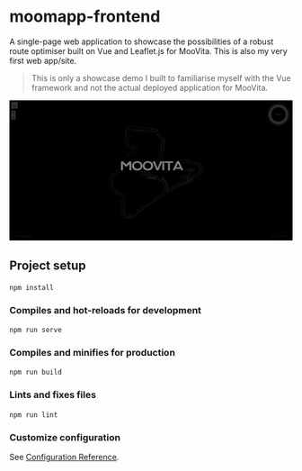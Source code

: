 # moomapp-frontend

A single-page web application to showcase the possibilities of a robust route optimiser built on Vue and Leaflet.js for MooVita. This is also my very first web app/site.

> This is only a showcase demo I built to familiarise myself with the Vue framework and not the actual deployed application for MooVita.

<div align="center">
	<img src="resources/splashscreen.png" />
</div>

## Project setup

```
npm install
```

### Compiles and hot-reloads for development

```
npm run serve
```

### Compiles and minifies for production

```
npm run build
```

### Lints and fixes files

```
npm run lint
```

### Customize configuration

See [Configuration Reference](https://cli.vuejs.org/config/).
